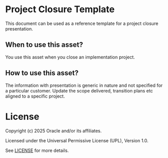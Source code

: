# Project Closure Template

This document can be used as a reference template for a project closure presentation.

## When to use this asset?

You use this asset when you close an implementation project.

## How to use this asset?

The information with presentation is generic in nature and not specified for a particular customer. Update the scope delivered, transition plans etc aligned to a specific project.

# License

Copyright (c) 2025 Oracle and/or its affiliates.

Licensed under the Universal Permissive License (UPL), Version 1.0.

See [LICENSE](https://github.com/oracle-devrel/technology-engineering/blob/main/LICENSE) for more details.
